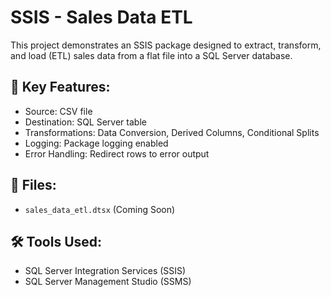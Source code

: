 # SSIS - Sales Data ETL

This project demonstrates an SSIS package designed to extract, transform, and load (ETL) sales data from a flat file into a SQL Server database.

## 📌 Key Features:
- Source: CSV file
- Destination: SQL Server table
- Transformations: Data Conversion, Derived Columns, Conditional Splits
- Logging: Package logging enabled
- Error Handling: Redirect rows to error output

## 📁 Files:
- `sales_data_etl.dtsx` (Coming Soon)

## 🛠 Tools Used:
- SQL Server Integration Services (SSIS)
- SQL Server Management Studio (SSMS)

